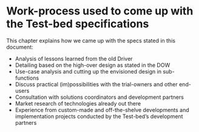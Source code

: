 # Work-process used to come up with the Test-bed specifications

This chapter explains how we came up with the specs stated in this document:
-	Analysis of lessons learned from the old Driver
-	Detailing based on the high-over design as stated in the DOW
-	Use-case analysis and cutting up the envisioned design in sub-functions
-	Discuss practical (im)possibilities with the trial-owners and other end-users
-	Consultation with solutions coordinators and development partners
-	Market research of technologies already out there
-	Experience from custom-made and off-the-shelve developments and implementation projects conducted by the Test-bed’s development partners
